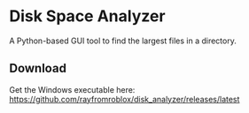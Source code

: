 # Disk Space Analyzer
A Python-based GUI tool to find the largest files in a directory.

## Download
Get the Windows executable here: https://github.com/rayfromroblox/disk_analyzer/releases/latest
